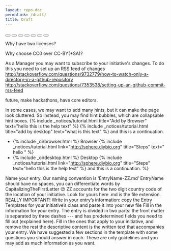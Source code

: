 ```yaml
---
layout: repo-doc
permalink: /draft/
title: Draft
---
```



<button class="infobox-icon" data-toggle="tooltip" data-placement="left" title="Established-Extinction">
<i class="octicon octicon-gift"></i></button>

<button class="infobox-icon" data-toggle="tooltip" data-placement="left" title="Parent/Host">
<i class="octicon octicon-home"></i></button>

<button class="infobox-icon" data-toggle="tooltip" data-placement="left" title="Type">
<i class="octicon octicon-gear"></i></button>

<button class="infobox-icon" data-toggle="tooltip" data-placement="left" title="Affiliates">
<i class="octicon octicon-organization"></i></button>

<button class="infobox-icon" data-toggle="tooltip" data-placement="left" title="Address">
<i class="octicon octicon-location"></i></button>

 <button class="infobox-icon" data-toggle="tooltip" data-placement="left" title="Location">
<i class="octicon octicon-globe"></i></button>

<button class="infobox-icon" data-toggle="tooltip" data-placement="left" title="Keywords">
<i class="octicon octicon-tag"></i></button>

Why have two licenses?

Why choose CC0 over CC-BY(+SA)?

As a Manager you may want to subscribe to your initiative's changes. To do this you need to set up an RSS feed of changes
http://stackoverflow.com/questions/9732779/how-to-watch-only-a-directory-in-a-github-repository
http://stackoverflow.com/questions/7353538/setting-up-an-github-commit-rss-feed


future, make hackathons, have core editors.

In some cases, we may want to add many hints, but it can make the page look cluttered. So instead, you may find hint bubbles, which are collapsable hint boxes. {% include _notices/tutorial.html title="Add by Browser" text="hello this is the help text" %}
{% include _notices/tutorial.html title="add by desktop" text="what is this text" %} and this is a continuation.


- {% include _oi/browser.html %} Browser {% include _notices/tutorial.html link="http://sphere.diybio.org" title="Steps" text=" hello " %}
- {% include _oi/desktop.html %} Desktop {% include _notices/tutorial.html link="http://sphere.diybio.org" title="Steps" text="hello this is the help text" %} and this is a continuation.
%}



Name your entry. Our naming convention is ‘EntryName-ZZ.md’
EntryName should have no spaces, you can differentiate words by CapitalizingTheFirstLetter :wink:
ZZ accounts for the two digit country code of the location of your initiative. Look for yours here
.md is the file extension. REALLY IMPORTANT!
Write in your entry’s information: copy the Entry Templates for your initiative’s class and paste it into your new file
Fill in the information for your entry. The entry is divided in two parts:
the front matter is separated by three dashes --- and has predetermined fields you need to fill out (explained here). Fill in the ones that apply to your initiative, and remove the rest
the descriptive content is the written text that accompanies your entry. We have suggested a few sections in the template with some questions you should answer in each. These are only guidelines and you may add as much information as you want.
